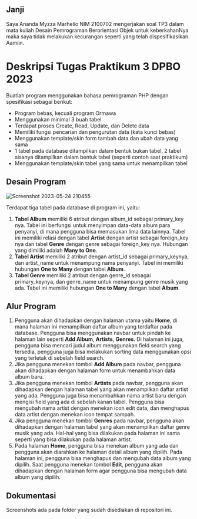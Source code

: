 ## Janji
Saya Ananda Myzza Marhelio NIM 2100702 mengerjakan soal TP3 dalam mata kuliah Desain Pemrograman Berorientasi Objek untuk keberkahanNya maka saya tidak melakukan kecurangan seperti yang telah dispesifikasikan. Aamiin.

# Deskripsi Tugas Praktikum 3 DPBO 2023
Buatlah program menggunakan bahasa pemrograman PHP dengan spesifikasi sebagai berikut:
* Program bebas, kecuali program Ormawa
* Menggunakan minimal 3 buah tabel
* Terdapat proses Create, Read, Update, dan Delete data
* Memiliki fungsi pencarian dan pengurutan data (kata kunci bebas)
* Menggunakan template/skin form tambah data dan ubah data yang sama
* 1 tabel pada database ditampilkan dalam bentuk bukan tabel, 2 tabel sisanya ditampilkan dalam bentuk tabel (seperti contoh saat praktikum)
* Menggunakan template/skin tabel yang sama untuk menampilkan tabel

## Desain Program
![Screenshot 2023-05-24 210455](https://github.com/anandamyzza/TP3DPBO2023/assets/100767177/ef3638ad-2b96-49b6-8481-54fc66da4ffa)

Terdapat tiga tabel pada database di program ini, yaitu:
1. **Tabel Album** memiliki 6 atribut dengan album_id sebagai primary_key nya. Tabel ini berfungsi untuk menyimpan data-data album para penyanyi, di mana pengguna bisa memasukan lima data lainnya. Tabel ini memiliki relasi dengan tabel **Artist** dengan artist sebagai foreign_key nya dan tabel **Genre** dengan genre sebagai foreign_key nya. Hubungan yang dimiliki adalah __Many to One__.
2. **Tabel Artist** memiliki 2 atribut dengan artist_id sebagai primary_keynya, dan artist_name untuk menampung nama penyanyi. Tabel ini memiliki hubungan __One to Many__ dengan tabel **Album**.
3. **Tabel Genre** memiliki 2 atribut dengan genre_id sebagai primary_keynya, dan genre_name untuk menampung genre musik yang ada. Tabel ini memiliki hubungan __One to Many__ dengan tabel **Album**.

## Alur Program
1. Pengguna akan dihadapkan dengan halaman utama yaitu **Home**, di mana halaman ini menampilkan daftar album yang terdaftar pada database. Pengguna bisa menggunakan navbar untuk pindah ke halaman lain seperti **Add Album**, **Artists**, **Genres**. Di halaman ini juga, pengguna bisa mencari judul album menggunakan field search yang tersedia, pengguna juga bisa melakukan sorting data menggunakan opsi yang terletak di sebelah field search.
2. Jika pengguna menekan tombol **Add Album** pada navbar, pengguna akan dihadapkan dengan halaman form untuk menambahkan data album baru.
3. Jika pengguna menekan tombol **Artists** pada navbar, pengguna akan dihadapkan dengan halaman tabel yang akan menampilkan daftar artist yang ada. Pengguna juga bisa menambahkan nama artist baru dengan mengisi field yang ada di sebelah kanan tabel. Pengguna bisa mengubah nama artist dengan menekan icon edit data, dan menghapus data artist dengan menekan icon tempat sampah.
4. Jika pengguna menekan tombol **Genres** pada navbar, pengguna akan dihadapkan dengan halaman tabel yang akan menampilkan daftar genre musik yang ada. Hal-hal yang bisa dilakukan pada halaman ini sama seperti yang bisa dilakukan pada halaman artist.
5. Pada halaman **Home**, pengguna bisa menekan album yang ada dan pengguna akan diarahkan ke halaman detail album yang dipilih. Pada halaman ini, pengguna bisa menghapus dan mengubah data album yang dipilih. Saat pengguna menekan tombol **Edit**, pengguna akan dihadapkan dengan halaman form agar pengguna bisa mengubah data album yang dipilih.

## Dokumentasi

Screenshots ada pada folder yang sudah disediakan di repositori ini.
